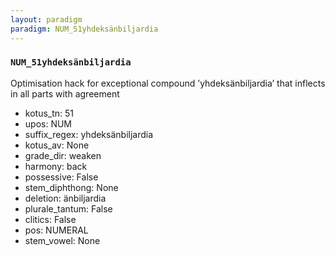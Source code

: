 ```yaml
---
layout: paradigm
paradigm: NUM_51yhdeksänbiljardia
---
```

### ` NUM_51yhdeksänbiljardia `

Optimisation hack for exceptional compound ’yhdeksänbiljardia’ that inflects in all parts with agreement
* kotus_tn: 51
* upos: NUM
* suffix_regex: yhdeksänbiljardia
* kotus_av: None
* grade_dir: weaken
* harmony: back
* possessive: False
* stem_diphthong: None
* deletion: änbiljardia
* plurale_tantum: False
* clitics: False
* pos: NUMERAL
* stem_vowel: None
